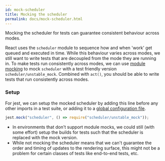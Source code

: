 ```yaml
---
id: mock-scheduler
title: Mocking the scheduler
permalink: docs/mock-scheduler.html
---
```


Mocking the scheduler for tests can guarantee consistent behaviour across modes.

React uses the `scheduler` module to sequence how and when 'work' get queued and executed in time. While this behaviour varies across modes, we still want to write tests that are decoupled from the mode they are running in. To make tests run consistently across modes, we can use [module mocking](/docs/testing-recipes.html#mock-modules) to mock `scheduler` with a test friendly version `scheduler/unstable_mock`. Combined with `act()`, you should be able to write tests that run consistently across modes.

### Setup

For jest, we can setup the mocked scheduler by adding this line before any other imports in a test suite, or adding it to a [global configuration file](https://jestjs.io/docs/en/cli#config-path).

```jsx
jest.mock("scheduler", () => require("scheduler/unstable_mock"));
```


* In environments that don't support module mocks, we could still (with some effort) setup the builds for tests such that the scheduler is replaced with the mock version.
* While not mocking the scheduler means that we can't guarantee the order and timing of updates to the rendering surface, this might not be a problem for certain classes of tests like end-to-end tests, etc.


